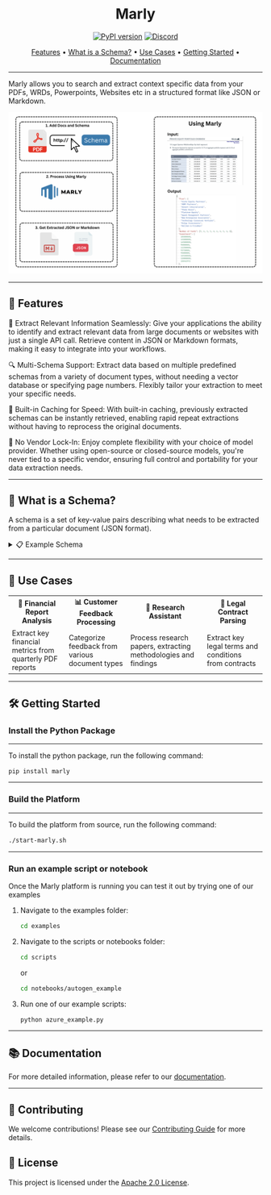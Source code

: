 <div align="center">

# Marly

[![PyPI version](https://img.shields.io/pypi/v/marly.svg)](https://pypi.org/project/marly/) [![Discord](https://img.shields.io/discord/1273126849261736011.svg?label=Discord&logo=discord)](https://discord.com/channels/1273126849261736011)

[Features](#-features) • [What is a Schema?](#-what-is-a-schema) • [Use Cases](#-use-cases) • [Getting Started](#-getting-started) • [Documentation](#-documentation)

</div>

---

Marly allows you to search and extract context specific data from your PDFs, WRDs, Powerpoints, Websites etc in a structured format like JSON or Markdown.

<img src="https://github.com/noaheggenschwiler/images/blob/main/updated-marly-diagram.png?raw=true" alt="Marly Logo">

---

## 🚀 Features

📄 Extract Relevant Information Seamlessly: Give your applications the ability to identify and extract relevant data from large documents or websites with just a single API call. Retrieve content in JSON or Markdown formats, making it easy to integrate into your workflows.

🔍 Multi-Schema Support: Extract data based on multiple predefined schemas from a variety of document types, without needing a vector database or specifying page numbers. Flexibly tailor your extraction to meet your specific needs.

🔄 Built-in Caching for Speed: With built-in caching, previously extracted schemas can be instantly retrieved, enabling rapid repeat extractions without having to reprocess the original documents.

🚫 No Vendor Lock-In: Enjoy complete flexibility with your choice of model provider. Whether using open-source or closed-source models, you're never tied to a specific vendor, ensuring full control and portability for your data extraction needs.

---

## 🧰 What is a Schema?

A schema is a set of key-value pairs describing what needs to be extracted from a particular document (JSON format).

<details>
<summary>📋 Example Schema</summary>

```
{
    "Firm": "The name of the firm",
    "Number of Funds": "The number of funds managed by the firm",
    "Commitment": "The commitment amount in millions of dollars",
    "% of Total Comm": "The percentage of total commitment",
    "Exposure (FMV + Unfunded)": "The exposure including fair market value and unfunded commitments in millions of dollars",
    "% of Total Exposure": "The percentage of total exposure",
    "TVPI": "Total Value to Paid-In multiple",
    "Net IRR": "Net Internal Rate of Return as a percentage"
}
```

</details>

</details>

---

## 🎯 Use Cases

<table>
  <tr>
    <td align="center"><b>💼 Financial Report Analysis</b></td>
    <td align="center"><b>📊 Customer Feedback Processing</b></td>
    <td align="center"><b>🔬 Research Assistant</b></td>
    <td align="center"><b>🧠 Legal Contract Parsing</b></td>
  </tr>
  <tr>
    <td>Extract key financial metrics from quarterly PDF reports</td>
    <td>Categorize feedback from various document types</td>
    <td>Process research papers, extracting methodologies and findings</td>
    <td>Extract key legal terms and conditions from contracts</td>
  </tr>
</table>

---

## 🛠️ Getting Started

### Install the Python Package

---

To install the python package, run the following command:

```
pip install marly
```

---

### Build the Platform

---

To build the platform from source, run the following command:

```bash
./start-marly.sh
```

---

### Run an example script or notebook

Once the Marly platform is running you can test it out by trying one of our examples

1. Navigate to the examples folder:

   ```bash
   cd examples
   ```
2. Navigate to the scripts or notebooks folder:

   ```bash
   cd scripts
   ```
   or
   ```bash
   cd notebooks/autogen_example
   ```
3. Run one of our example scripts:
   ```bash
   python azure_example.py
   ```

---

## 📚 Documentation

For more detailed information, please refer to our [documentation](https://docs.marly.ai).

---

<div align="left">

## 🤝 Contributing

We welcome contributions! Please see our [Contributing Guide](https://docs.marly.ai/contribute/contribute) for more details.

## 📄 License

This project is licensed under the [Apache 2.0 License](https://opensource.org/licenses/Apache-2.0).

</div>
